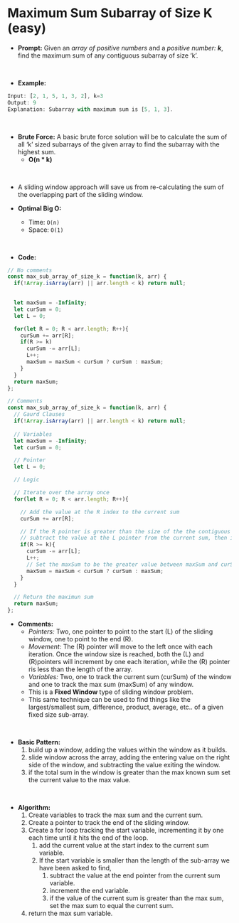 # Maximum Sum Subarray of Size K (easy)

- **Prompt:** Given an *array of positive numbers* and a *positive number: **k***, find the maximum sum of any contiguous subarray of size ‘k’.

<br>

- **Example:**

```js
Input: [2, 1, 5, 1, 3, 2], k=3 
Output: 9
Explanation: Subarray with maximum sum is [5, 1, 3].
```

<br>

- **Brute Force:** A basic brute force solution will be to calculate the sum of all ‘k’ sized subarrays of the given array to find the subarray with the highest sum.
  - **O(n * k)** 

<br>

- A sliding window approach will save us from re-calculating the sum of the overlapping part of the sliding window. 

- **Optimal Big O:**
  - Time: `O(n)`
  - Space: `O(1)`

<br>

- **Code:**

```js
// No comments
const max_sub_array_of_size_k = function(k, arr) {
  if(!Array.isArray(arr) || arr.length < k) return null;
  

  let maxSum = -Infinity;
  let curSum = 0;
  let L = 0;

  for(let R = 0; R < arr.length; R++){
    curSum += arr[R];
    if(R >= k)
      curSum -= arr[L];
      L++;
      maxSum = maxSum < curSum ? curSum : maxSum;
    }
  }
  return maxSum;
};

// Comments
const max_sub_array_of_size_k = function(k, arr) {
  // Gaurd Clauses
  if(!Array.isArray(arr) || arr.length < k) return null;
  
  // Variables
  let maxSum = -Infinity;
  let curSum = 0;

  // Pointer
  let L = 0;

  // Logic

  // Iterate over the array once 
  for(let R = 0; R < arr.length; R++){

    // Add the value at the R index to the current sum
    curSum += arr[R];

    // If the R pointer is greater than the size of the the contiguous sub-array, k
    // subtract the value at the L pointer from the current sum, then increment the L pointer.
    if(R >= k){
      curSum -= arr[L];
      L++;
      // Set the maxSum to be the greater value between maxSum and curSum
      maxSum = maxSum < curSum ? curSum : maxSum;
    }
  }

  // Return the maximun sum
  return maxSum;
};
```

- **Comments:**
  - *Pointers:* Two, one pointer to point to the start (L) of the sliding window, one to point to the end (R).
  - *Movement:* The (R) pointer will move to the left once with each iteration. Once the window size is reached, both the (L) and (R)pointers will increment by one each iteration, while the (R) pointer ris less than the length of the array.
  - *Variables:* Two, one to track the current sum (curSum) of the window and one to track the max sum (maxSum) of any window. 
  - This is a **Fixed Window** type of sliding window problem.
  - This same technique can be used to find things like the largest/smallest sum, difference, product, average, etc.. of a given fixed size sub-array.

<br>

- **Basic Pattern:**
  1. build up a window, adding the values within the window as it builds.
  2. slide window across the array, adding the entering value on the right side of the window, and subtracting the value exiting the window.
  3. if the total sum in the window is greater than the max known sum set the current value to the max value.

 <br>

- **Algorithm:**
  1. Create variables to track the max sum and the current sum.
  2. Create a pointer to track the end of the sliding window.
  3. Create a for loop tracking the start variable, incrementing it by one each time until it hits the end of the loop.
     1. add the current value at the start index to the current sum variable.
     2. If the start variable is smaller than the length of the sub-array we have been asked to find,
        1. subtract the value at the end pointer from the current sum variable.
        2. increment the end variable.
        3. if the value of the current sum is greater than the max sum, set the max sum to equal the current sum.
  4. return the max sum variable.


